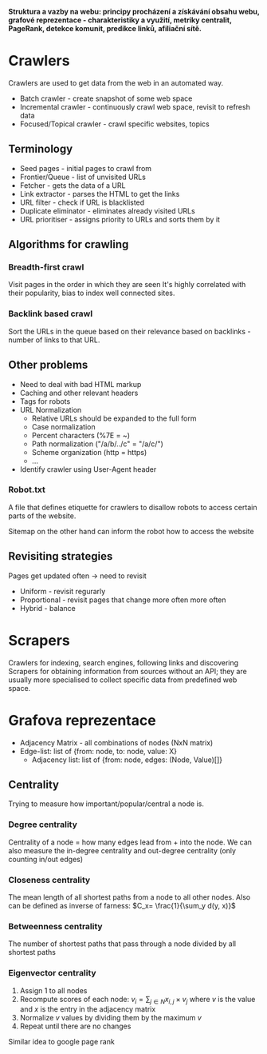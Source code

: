 **Struktura a vazby na webu: principy procházení a získávání obsahu webu, grafové reprezentace - charakteristiky a využití, metriky centralit, PageRank, detekce komunit, predikce linků, afiliační sítě.**

# Crawlers
Crawlers are used to get data from the web in an automated way.
- Batch crawler - create snapshot of some web space
- Incremental crawler - continuously crawl web space, revisit to refresh data
- Focused/Topical crawler - crawl specific websites, topics

## Terminology
- Seed pages - initial pages to crawl from
- Frontier/Queue - list of unvisited URLs
- Fetcher - gets the data of a URL
- Link extractor - parses the HTML to get the links
- URL filter - check if URL is blacklisted
- Duplicate eliminator - eliminates already visited URLs
- URL prioritiser - assigns priority to URLs and sorts them by it
## Algorithms for crawling
### Breadth-first crawl
Visit pages in the order in which they are seen
It's highly correlated with their popularity, bias to index well connected sites.
### Backlink based crawl
Sort the URLs in the queue based on their relevance based on backlinks - number of links to that URL.
## Other problems
- Need to deal with bad HTML markup
- Caching and other relevant headers
- Tags for robots
- URL Normalization
	- Relative URLs should be expanded to the full form
	- Case normalization
	- Percent characters (%7E = ~)
	- Path normalization ("/a/b/../c" = "/a/c/")
	- Scheme organization (http = https)
	- ...
- Identify crawler using User-Agent header

### Robot.txt
A file that defines etiquette for crawlers to disallow robots to access certain parts of the website.

Sitemap on the other hand can inform the robot how to access the website
## Revisiting strategies
Pages get updated often -> need to revisit
- Uniform - revisit regurarly
- Proportional - revisit pages that change more often more often
- Hybrid - balance


# Scrapers
Crawlers for indexing, search engines, following links and discovering
Scrapers for obtaining information from sources without an API; they are usually more specialised to collect specific data from predefined web space.


# Grafova reprezentace
- Adjacency Matrix - all combinations of nodes (NxN matrix)
- Edge-list: list of {from: node, to: node, value: X}
	- Adjacency list: list of {from: node, edges: (Node, Value)\[\]}

## Centrality 
Trying to measure how important/popular/central a node is.

### Degree centrality
Centrality of a node = how many edges lead from + into the node.
We can also measure the in-degree centrality and out-degree centrality (only counting in/out edges)
### Closeness centrality
The mean length of all shortest paths from a node to all other nodes.
Also can be defined as inverse of farness: $C_x= \frac{1}{\sum_y d(y, x)}$ 
### Betweenness centrality
The number of shortest paths that pass through a node divided by all shortest paths
### Eigenvector centrality
1. Assign 1 to all nodes
2. Recompute scores of each node: $v_i = \sum_{j \in N} x_{i,j} \times v_j$ where $v$ is the value and $x$ is the entry in the adjacency matrix
3. Normalize $v$ values by dividing them by the maximum $v$
4. Repeat until there are no changes

Similar idea to google page rank
